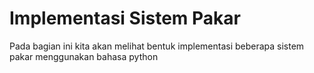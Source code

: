 # Implementasi Sistem Pakar

Pada bagian ini kita akan melihat bentuk implementasi beberapa sistem pakar menggunakan bahasa python

